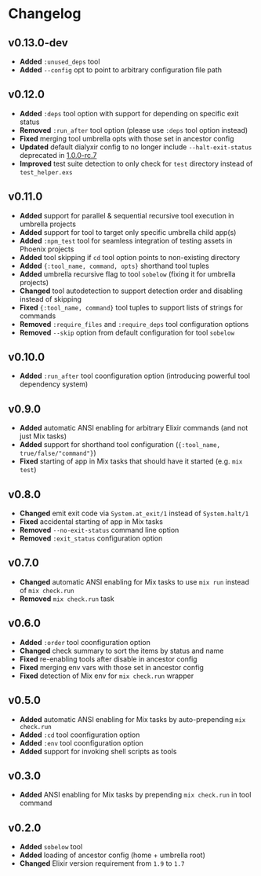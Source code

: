# Changelog

## v0.13.0-dev

- **Added** `:unused_deps` tool
- **Added** `--config` opt to point to arbitrary configuration file path

## v0.12.0

- **Added** `:deps` tool option with support for depending on specific exit status
- **Removed** `:run_after` tool option (please use `:deps` tool option instead)
- **Fixed** merging tool umbrella opts with those set in ancestor config
- **Updated** default dialyxir config to no longer include `--halt-exit-status` deprecated in
  [1.0.0-rc.7](https://github.com/jeremyjh/dialyxir/blob/master/CHANGELOG.md#100-rc7---2019-09-21)
- **Improved** test suite detection to only check for `test` directory instead of `test_helper.exs`

## v0.11.0

- **Added** support for parallel & sequential recursive tool execution in umbrella projects
- **Added** support for tool to target only specific umbrella child app(s)
- **Added** `:npm_test` tool for seamless integration of testing assets in Phoenix projects
- **Added** tool skipping if `cd` tool option points to non-existing directory
- **Added** `{:tool_name, command, opts}` shorthand tool tuples
- **Added** umbrella recursive flag to tool `sobelow` (fixing it for umbrella projects)
- **Changed** tool autodetection to support detection order and disabling instead of skipping
- **Fixed** `{:tool_name, command}` tool tuples to support lists of strings for commands
- **Removed** `:require_files` and `:require_deps` tool configuration options
- **Removed** `--skip` option from default configuration for tool `sobelow`

## v0.10.0

- **Added** `:run_after` tool coonfiguration option (introducing powerful tool dependency system)

## v0.9.0

- **Added** automatic ANSI enabling for arbitrary Elixir commands (and not just Mix tasks)
- **Added** support for shorthand tool configuration (`{:tool_name, true/false/"command"}`)
- **Fixed** starting of app in Mix tasks that should have it started (e.g. `mix test`)

## v0.8.0

- **Changed** emit exit code via `System.at_exit/1` instead of `System.halt/1`
- **Fixed** accidental starting of app in Mix tasks
- **Removed** `--no-exit-status` command line option
- **Removed** `:exit_status` configuration option

## v0.7.0

- **Changed** automatic ANSI enabling for Mix tasks to use `mix run` instead of `mix check.run`
- **Removed** `mix check.run` task

## v0.6.0

- **Added** `:order` tool coonfiguration option
- **Changed** check summary to sort the items by status and name
- **Fixed** re-enabling tools after disable in ancestor config
- **Fixed** merging env vars with those set in ancestor config
- **Fixed** detection of Mix env for `mix check.run` wrapper

## v0.5.0

- **Added** automatic ANSI enabling for Mix tasks by auto-prepending `mix check.run`
- **Added** `:cd` tool coonfiguration option
- **Added** `:env` tool coonfiguration option
- **Added** support for invoking shell scripts as tools

## v0.3.0

- **Added** ANSI enabling for Mix tasks by prepending `mix check.run` in tool command

## v0.2.0

- **Added** `sobelow` tool
- **Added** loading of ancestor config (home + umbrella root)
- **Changed** Elixir version requirement from `1.9` to `1.7`

